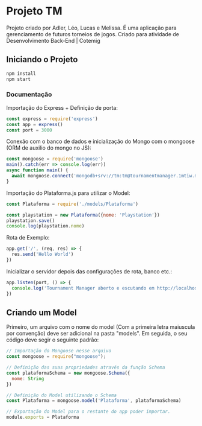 # Projeto TM

Projeto criado por Adler, Léo, Lucas e Melissa. É uma aplicação para gerenciamento de futuros torneios de jogos. Criado para atividade de Desenvolvimento Back-End | Cotemig

## Iniciando o Projeto

```cmd
npm install
npm start
```

### Documentação

Importação do Express + Definição de porta:

```js
const express = require('express')
const app = express()
const port = 3000
```

Conexão com o banco de dados e inicialização do Mongo com o mongoose (ORM de auxilio do mongo no JS):

```js
const mongoose = require('mongoose')
main().catch(err => console.log(err))
async function main() {
  await mongoose.connect('mongodb+srv://tm:tm@tournamentmanager.1mtiw.mongodb.net/tm?retryWrites=true&w=majority');
}
```

Importação do Plataforma.js para utilizar o Model:

```js
const Plataforma = require('./models/Plataforma')

const playstation = new Plataforma({nome: 'Playstation'})
playstation.save()
console.log(playstation.nome)
```

Rota de Exemplo:

```js
app.get('/', (req, res) => {
  res.send('Hello World')
})
```

Inicializar o servidor depois das configurações de rota, banco etc.:

```js
app.listen(port, () => {
  console.log('Tournament Manager aberto e escutando em http://localhost:' + port)
})
```


## Criando um Model
Primeiro, um arquivo com o nome do model (Com a primeira letra maiuscula por convenção) deve ser adicional na pasta "models". Em seguida, o seu código deve segir o seguinte padrão:

```js
// Importação do Mongoose nesse arquivo
const mongoose = require("mongoose");

// Definição das suas propriedades através da função Schema
const plataformaSchema = new mongoose.Schema({
  nome: String
})

// Definição do Model utilizando o Schema
const Plataforma = mongoose.model('Plataforma', plataformaSchema)

// Exportação do Model para o restante do app poder importar.
module.exports = Plataforma
```
